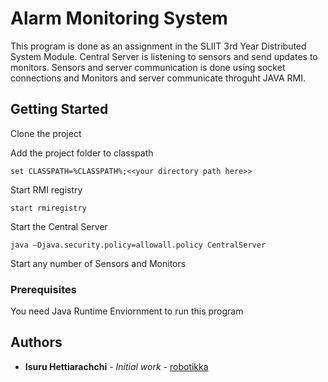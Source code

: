# Alarm Monitoring System

This program is done as an assignment in the SLIIT 3rd Year Distributed System Module. Central Server is listening to sensors and send updates to monitors. Sensors and server communication is done using socket connections and Monitors and server communicate throguht JAVA RMI.

## Getting Started

Clone the project

Add the project folder to classpath
```
set CLASSPATH=%CLASSPATH%;<<your directory path here>> 
```

Start RMI registry
```
start rmiregistry
```

Start the Central Server
```
java –Djava.security.policy=allowall.policy CentralServer
```

Start any number of Sensors and Monitors


### Prerequisites

You need Java Runtime Enviornment to run this program


## Authors

* **Isuru Hettiarachchi** - *Initial work* - [robotikka](https://github.com/robotikka)
